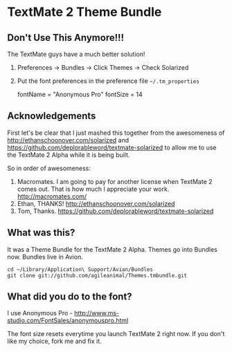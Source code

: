 # TextMate 2 Theme Bundle

## Don't Use This Anymore!!!

The TextMate guys have a much better solution!

1. Preferences → Bundles → Click Themes → Check Solarized
2. Put the font preferences in the preference file `~/.tm_properties`

	fontName         = "Anonymous Pro"
	fontSize         = 14

## Acknowledgements

First let's be clear that I just mashed this together from the awesomeness 
of http://ethanschoonover.com/solarized and https://github.com/deplorableword/textmate-solarized
to allow me to use the TextMate 2 Alpha while it is being built.

So in order of awesomeness:

1. Macromates. I am going to pay for another license when TextMate 2 comes out. That is how much I appreciate your work. http://macromates.com/
1. Ethan, THANKS! http://ethanschoonover.com/solarized 
1. Tom, Thanks. https://github.com/deplorableword/textmate-solarized


## What was this?

It was a Theme Bundle for the TextMate 2 Alpha. Themes go into Bundles now. Bundles live in Avion.

	cd ~/Library/Application\ Support/Avian/Bundles
	git clone git://github.com/agileanimal/Themes.tmbundle.git
	
## What did you do to the font?

I use Anonymous Pro - http://www.ms-studio.com/FontSales/anonymouspro.html

The font size resets everytime you launch TextMate 2 right now. If you don't like my choice, fork me and fix it.
